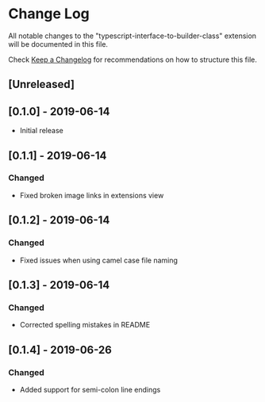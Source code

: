 # Change Log

All notable changes to the "typescript-interface-to-builder-class" extension will be documented in this file.

Check [Keep a Changelog](http://keepachangelog.com/) for recommendations on how to structure this file.

## [Unreleased]

## [0.1.0] - 2019-06-14

- Initial release

## [0.1.1] - 2019-06-14

### Changed
- Fixed broken image links in extensions view

## [0.1.2] - 2019-06-14

### Changed
- Fixed issues when using camel case file naming

## [0.1.3] - 2019-06-14

### Changed
- Corrected spelling mistakes in README

## [0.1.4] - 2019-06-26

### Changed
- Added support for semi-colon line endings
